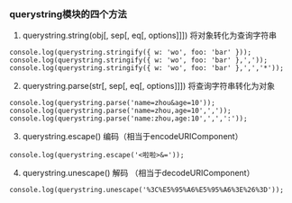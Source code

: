 ### querystring模块的四个方法

 1. querystring.string(obj[, sep[, eq[, options]]]) 将对象转化为查询字符串
 
```
console.log(querystring.stringify({ w: 'wo', foo: 'bar' }));
console.log(querystring.stringify({ w: 'wo', foo: 'bar' },','));
console.log(querystring.stringify({ w: 'wo', foo: 'bar' },',','*'));
```
 
 2. querystring.parse(str[, sep[, eq[, options]]]) 将查询字符串转化为对象
```
console.log(querystring.parse('name=zhou&age=10'));
console.log(querystring.parse('name=zhou,age=10',','));
console.log(querystring.parse('name:zhou,age:10',',',':'));
```
 3. querystring.escape()  编码（相当于encodeURIComponent）
 ```
 console.log(querystring.escape('<啦啦>&='));
 ```
 
 4. querystring.unescape()  解码 （相当于decodeURIComponent）
  ```
  console.log(querystring.unescape('%3C%E5%95%A6%E5%95%A6%3E%26%3D'));
  ```
 